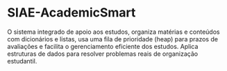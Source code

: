 # SIAE-AcademicSmart
O sistema integrado de apoio aos estudos, organiza matérias e conteúdos com dicionários e listas, usa uma fila de prioridade (heap) para prazos de avaliações e facilita o gerenciamento eficiente dos estudos. Aplica estruturas de dados para resolver problemas reais de organização estudantil.

